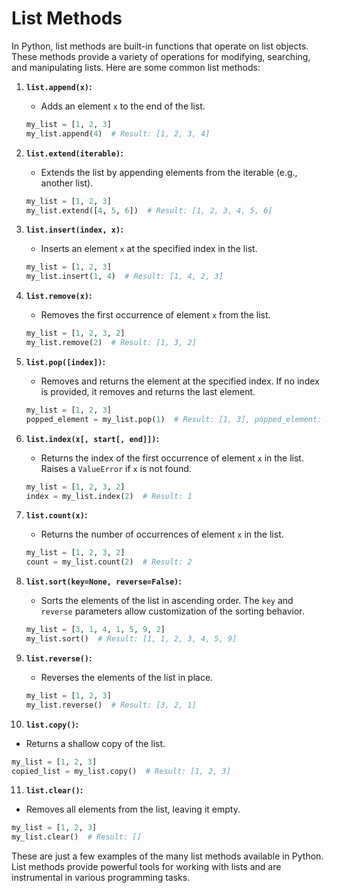 # List Methods

In Python, list methods are built-in functions that operate on list objects. These methods provide a variety of operations for modifying, searching, and manipulating lists. Here are some common list methods:

1. **`list.append(x)`:**

   - Adds an element `x` to the end of the list.

   ```python
   my_list = [1, 2, 3]
   my_list.append(4)  # Result: [1, 2, 3, 4]
   ```

2. **`list.extend(iterable)`:**

   - Extends the list by appending elements from the iterable (e.g., another list).

   ```python
   my_list = [1, 2, 3]
   my_list.extend([4, 5, 6])  # Result: [1, 2, 3, 4, 5, 6]
   ```

3. **`list.insert(index, x)`:**

   - Inserts an element `x` at the specified index in the list.

   ```python
   my_list = [1, 2, 3]
   my_list.insert(1, 4)  # Result: [1, 4, 2, 3]
   ```

4. **`list.remove(x)`:**

   - Removes the first occurrence of element `x` from the list.

   ```python
   my_list = [1, 2, 3, 2]
   my_list.remove(2)  # Result: [1, 3, 2]
   ```

5. **`list.pop([index])`:**

   - Removes and returns the element at the specified index. If no index is provided, it removes and returns the last element.

   ```python
   my_list = [1, 2, 3]
   popped_element = my_list.pop(1)  # Result: [1, 3], popped_element: 2
   ```

6. **`list.index(x[, start[, end]])`:**

   - Returns the index of the first occurrence of element `x` in the list. Raises a `ValueError` if `x` is not found.

   ```python
   my_list = [1, 2, 3, 2]
   index = my_list.index(2)  # Result: 1
   ```

7. **`list.count(x)`:**

   - Returns the number of occurrences of element `x` in the list.

   ```python
   my_list = [1, 2, 3, 2]
   count = my_list.count(2)  # Result: 2
   ```

8. **`list.sort(key=None, reverse=False)`:**

   - Sorts the elements of the list in ascending order. The `key` and `reverse` parameters allow customization of the sorting behavior.

   ```python
   my_list = [3, 1, 4, 1, 5, 9, 2]
   my_list.sort()  # Result: [1, 1, 2, 3, 4, 5, 9]
   ```

9. **`list.reverse()`:**

   - Reverses the elements of the list in place.

   ```python
   my_list = [1, 2, 3]
   my_list.reverse()  # Result: [3, 2, 1]
   ```

10. **`list.copy()`:**

- Returns a shallow copy of the list.

```python
my_list = [1, 2, 3]
copied_list = my_list.copy()  # Result: [1, 2, 3]
```

11. **`list.clear()`:**

- Removes all elements from the list, leaving it empty.

```python
my_list = [1, 2, 3]
my_list.clear()  # Result: []
```

These are just a few examples of the many list methods available in Python. List methods provide powerful tools for working with lists and are instrumental in various programming tasks.